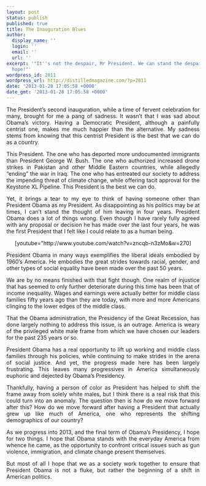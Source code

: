 ```yaml
---
layout: post
status: publish
published: true
title: The Inauguration Blues
author:
  display_name: ''
  login: ''
  email: ''
  url: ''
excerpt: '"It''s not the despair, Mr President. We can stand the despair. It''s the
  hope!"'
wordpress_id: 2811
wordpress_url: http://distilledmagazine.com/?p=2811
date: '2013-01-28 17:05:58 +0000'
date_gmt: '2013-01-28 17:05:58 +0000'
---
```

<p style="text-align: justify;">The President’s second inauguration, while a time of fervent celebration for many, brought for me a pang of sadness. It wasn’t that I was sad about Obama’s victory. Having a Democratic President, although a painfully centrist one, makes me much happier than the alternative. My sadness stems from knowing that this centrist President is the best that we can do as a country.</p>
<p style="text-align: justify;">This President. The one who has deported more undocumented immigrants than President George W. Bush. The one who authorized increased drone strikes in Pakistan and other Middle Eastern countries, while allegedly “ending” the war in Iraq. The one who has entreated our society to address the impending threat of climate change, while offering tacit approval for the Keystone XL Pipeline. This President is the best we can do.</p>
<p style="text-align: justify;">Yet, it brings a tear to my eye to think of having someone other than President Obama as my President. As disappointing as his politics may be at times, I can’t stand the thought of him leaving in four years. President Obama does a lot of things wrong. Even though I have rarely fully agreed with any proposal or decision he has made over the last four years, he was the first President that I felt like I could relate to as a human being.</p>
<p style="text-align: justify;"><!--column--></p>
<p style="text-align: center;">[youtube="http://www.youtube.com/watch?v=zncqb-n3zMo&amp;w=270]</p>
<p style="text-align: justify;">President Obama in many ways exemplifies the liberal ideals embodied by 1960’s America. He embodies the great strides towards racial, gender, and other types of social equality have been made over the past 50 years.</p>
<p style="text-align: justify;">We are by no means finished with that fight though. One realm of injustice that has seemed to only further deteriorate during this time has been that of income inequality. Wages and earnings were actually better for middle class families fifty years ago than they are today, with more and more Americans clinging to the lower edges of the middle class.</p>
<p style="text-align: justify;">That the Obama administration, the Presidency of the Great Recession, has done largely nothing to address this issue, is an outrage. America is weary of the privileged white male frame from which we have chosen our leaders for the past 235 years or so.</p>
<p style="text-align: justify;"><!--column--></p>
<p style="text-align: justify;">President Obama has a real opportunity to lift up working and middle class families through his policies, while continuing to make strides in the arena of social justice. And yet, the progress made here has been largely frustrating. This leaves many progressives in America simultaneously euphoric and dejected by Obama’s Presidency.</p>
<p style="text-align: justify;">Thankfully, having a person of color as President has helped to shift the frame away from solely white males, but I think there is a real risk that this could turn into an anomaly. The question then is how do we move forward after this? How do we move forward after having a President that actually grew up like much of America, one who represents the shifting demographics of our country?</p>
<p style="text-align: justify;">As we progress into 2013, and the final term of Obama’s Presidency, I hope for two things. I hope that Obama stands with the everyday America from whence he came, as the opportunity to confront critical issues such as gun violence, immigration, and climate change present themselves.</p>
<p style="text-align: justify;">But most of all I hope that we as a society work together to ensure that President Obama is not a fluke, but rather the beginning of a shift in American politics.</p>
<p style="text-align: justify;"><!--column--></p>

